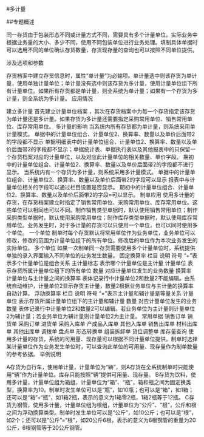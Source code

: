 #多计量

##专题概述

同一存货由于包装形态不同或计量方式不同，需要具有多个计量单位。实际业务中根据业务量的大小、多少不同，使用不同包装单位进行业务处理。填制具体单据时可以选用不同的单位确认存货数量，存货现存量的查询也可以按照不同单位提供。

涉及选项和参数

存货档案中建立存货信息时，属性“单计量”为必输项。单计量选中则该存货为单计量，使用单独计量单位；单计量没有选中则该存货为多计量，使用计量单位组下所有计量单位。如果所有存货都是单计量，则全系统为单计量；如果有一个存货为多计量，则全系统为多计量。
应用情况

建立多计量
首先建立计量单位档案 ，其次在存货档案中为每一个存货指定该存货为单计量还是多计量。如果存货为多计量还需要指定采购常用单位、销售常用单位、库存常用单位。
多计量的影响
当系统内所有存货都为单计量，则系统采用单计量模式。
单据中的计量单位组合、计量单位2、换算率、数量以及单价后面带2的字段都不显示
单据明细表中的计量单位组合、计量单位2、换算率、数量以及单价后面带2的字段都不显示；单据统计表、单据执行表以及其他报表中的只保留一个存货档案对应的计量单位，以及对应此计量单位的相关数量、单价字段。
期初中的计量单位组合、计量单位2、换算率、数量以及单价后面带2的字段都不进行显示。
当系统内有一个存货为多计量，则系统采用多计量模式。
单据中的计量单位组合、计量单位2、换算率、数量以及单价后面带2的字段可以显示
报表中与计量单位相关的字段可以通过栏目设置是否显示。
期初中的计量单位组合、计量单位2、换算率、数量以及单价后面带2的字段=可以显示。
制单应用
使用多计量的存货，在存货档案建立时指定了销售常用单位、采购常用单位、库存常用单位。这些单位可以相同也可以不同。制作销售类型单据时，默认使用销售常用单位；制作采购类型单据时，默认使用采购常用单位；制作库存类型单据时，默认使用库存常用单位。业务发生时，对于多计量的存货可以只使用一个单位，也可以同时使用多个单位。
一个单位
制单时每个存货默认将常用单位作为业务单位，业务单位可以修改，修改的范围为计量单位组下的所有单位。修改后的单位作为本次业务发生的实际单位。
多个单位
如果一次制单同一存货需要使用多个计量单位时，系统提供单独的录入界面输入不同单位的业务发生数量。
固定换算率
栏目	说明
符号	“+”表示多个计量单位是组合关系
主计量标志	表示哪个计量单位是主计量
计量单位	表示存货所属计量单位组下的所有单位
数量	对应计量单位发生的业务数量
换算率	计量单位与主计量之间的换算率
表体记录行中计量单位2和数量2不能编辑。由系统自动维护，计量单位2显示存货主计量，数量2根据业务单位与主计量的换算率自动计算。
浮动换算率
栏目	说明
符号	“=”表示主计量和辅计量是等量关系
计量单位	表示存货所属计量单位组下的主计量和辅计量
数量	对应计量单位发生的业务数量
表体记录行中计量单位2和数量2可以编辑。若业务单位为主计量则计量单位2为辅计量；若业务单位为辅计量则计量单位2为主计量。
常用单据
销售订单
销货单
采购订单
进货单
采购入库单
产成品入库单
其他入库单
销售出库单
材料出库单
其他出库单
调拨单
盘点单
形态转换单
组装拆卸单
货位调整单
库存量查询
使用多计量的存货，系统的可用量、现存量可以根据不同计量单位提供。制单时选择某计量单位作为业务发生单位时，可以查询此单位的可用量、现存量作为制单数量的参考依据。
举例说明

A存货为自行车，使用单计量，计量单位为“辆”，则A存货在全系统制单时只能使用“辆”作为计量单位。库存只能按照“辆”提供可用量、现存量。
B存货为饮料，使用多计量，计量单位组为箱组，计量单位为“箱”、“瓶”，箱和瓶之间为固定换类型，换算率为10。制单时发生单位可以是“瓶”，如10瓶；也可以是“箱”，如1箱；还可以是“箱”+“瓶”，如1箱2瓶，表示的意义为1箱零2瓶，1箱2瓶等于12瓶。
C存货为钢管，使用多计量，计量单位组为根组，计量单位为“公斤”、“根”，公斤和根之间为浮动换算类型。制单时发生单位可以是“公斤”，如10公斤；也可以是“根”，如2个；还可以是“公斤”=“根”，如20公斤6根，表示的意义为6根钢管的重量为20公斤，6根钢管等于20公斤钢管。
